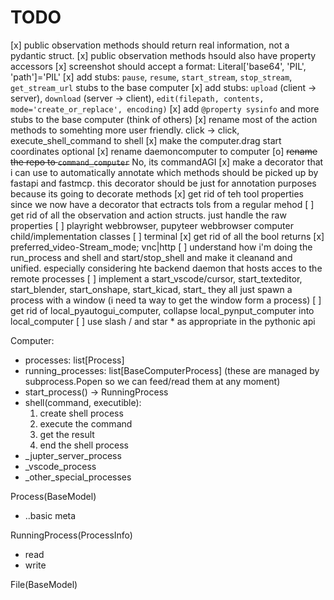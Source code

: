 # TODO

[x] public observation methods should return real information, not a pydantic struct.
[x] public observation methods hsould also have property accessors
[x] screenshot should accept a format: Literal['base64', 'PIL', 'path']='PIL'
[x] add stubs: `pause`, `resume`, `start_stream`, `stop_stream`, `get_stream_url` stubs to the base computer
[x] add stubs: `upload` (client -> server), `download` (server -> client), `edit(filepath, contents, mode='create_or_replace', encoding)`
[x] add `@property sysinfo` and more stubs to the base computer (think of others)
[x] rename most of the action methods to somehting more user friendly. click -> click, execute_shell_command to shell
[x] make the computer.drag start coordinates optional
[x] rename daemoncomputer to computer
[o] ~~rename the repo to `command_computer`~~ No, its commandAGI
[x] make a decorator that i can  use to automatically annotate which methods should be picked up by fastapi and fastmcp. this decorator should be just for annotation purposes because its going to decorate methods
[x] get rid of teh tool properties since we now have a decorator that ectracts tols from a regular mehod
[ ] get rid of all the observation and action structs. just handle the raw properties
[ ] playright webbrowser, pupyteer webbrowser computer child/implementation classes
[ ] terminal
[x] get rid of all the bool returns
[x] preferred_video-Stream_mode; vnc|http
[ ] understand how i'm doing the run_process and shell and start/stop_shell and make it cleanand and unified. especially considering hte backend daemon that hosts acces to the remote processes
[ ] implement a start_vscode/cursor, start_texteditor, start_blender, start_onshape, start_kicad, start_ they all just spawn a process with a window (i need ta  way to get the window form a process)
[ ] get rid of local_pyautogui_computer, collapse local_pynput_computer into local_computer
[ ] use slash / and star * as appropriate in the pythonic api

Computer:
- processes: list[Process]
- running_processes: list[BaseComputerProcess] (these are managed by subprocess.Popen so we can feed/read them at any moment)
- start_process() -> RunningProcess
- shell(command, executible):
    1. create shell process
    2. execute the command
    3. get the result
    4. end the shell process
- _jupter_server_process
- _vscode_process
- _other_special_processes

Process(BaseModel)
- ..basic meta

RunningProcess(ProcessInfo)
- read
- write

File(BaseModel)